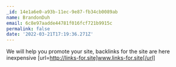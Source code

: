 ```yaml
---
_id: 14e1a6e0-a93b-11ec-9e87-fb34cb0089ab
name: BrandonDuh
email: 6c8e97aadde44781f016fcf721b9915c
permalink: false
date: '2022-03-21T17:19:36.271Z'
---
```

We will help you promote your site, backlinks for the site are  here inexpensive [url=http://links-for.site]www.links-for.site[/url]
